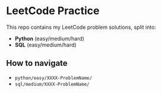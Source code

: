 # LeetCode Practice

This repo contains my LeetCode problem solutions, split into:
- **Python** (easy/medium/hard)
- **SQL** (easy/medium/hard)

## How to navigate
- `python/easy/XXXX-ProblemName/`
- `sql/medium/XXXX-ProblemName/`

